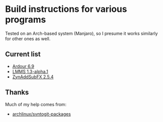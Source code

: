 # Build instructions for various programs

Tested on an Arch-based system (Manjaro), so I presume it works similarly for other ones as well.

## Current list

- [Ardour 6.9](./build/ardour_6_9.md)
- [LMMS 1.3-alpha.1](./build/lmms_1_3-alpha_1.md)
- [ZynAddSubFX 2.5.4](./build/zynaddsubfx-2_5_4.md)

## Thanks

Much of my help comes from:

- [archlinux/svntogit-packages](https://github.com/archlinux/svntogit-packages)
